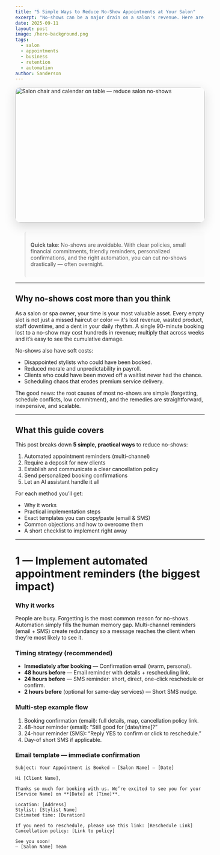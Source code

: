 ```yaml
---
title: "5 Simple Ways to Reduce No-Show Appointments at Your Salon"
excerpt: "No-shows can be a major drain on a salon's revenue. Here are five simple, actionable strategies you can implement today to ensure your clients show up for their appointments."
date: 2025-09-11
layout: post
image: /hero-background.png
tags:
  - salon
  - appointments
  - business
  - retention
  - automation
author: Sanderson
---
```


<!-- Optional inline CSS for nicer styling if your static site allows it.
     If your site global CSS will handle styling, you can remove this block. -->
<style>
.post-hero {
  display: grid;
  grid-template-columns: 1fr;
  gap: 1rem;
  align-items: center;
  margin-bottom: 1.5rem;
}
.hero-img {
  width: 100%;
  height: 360px;
  object-fit: cover;
  border-radius: 14px;
  box-shadow: 0 10px 30px rgba(0,0,0,0.15);
}
.kicker {
  display:inline-block;
  font-size:.85rem;
  letter-spacing:.08em;
  padding:.25rem .6rem;
  background:linear-gradient(90deg,#f7e9ee,#f0f4f7);
  border-radius:999px;
  margin-bottom:.5rem;
  color:#6b6b6b;
}
.callout {
  border-left:4px solid #f0a1b5;
  background:#fff9fb;
  padding:1rem;
  border-radius:8px;
  margin:1rem 0;
}
.small {
  font-size:.95rem;
  color:#555;
}
.flex-2 {
  display:flex;
  gap:1rem;
  align-items:center;
}
.grid-2 {
  display:grid;
  grid-template-columns:1fr 1fr;
  gap:1rem;
}
.code {
  font-family: ui-monospace, SFMono-Regular, Menlo, Monaco, "Roboto Mono", monospace;
  background:#f8f8f8;
  padding:.6rem;
  border-radius:6px;
  display:block;
  overflow:auto;
}
.checklist li { margin: .6rem 0; }
blockquote { border-left:4px solid #eee; padding-left:1rem; color:#555; background:#fbfbfb; border-radius:6px; padding: .8rem; }
</style>

<div class="post-hero">
  <div>
    <img src="/hero-background.png" alt="Salon chair and calendar on table — reduce salon no-shows" class="hero-img" />
  </div>
</div>

> **Quick take**: No-shows are avoidable. With clear policies, small financial commitments, friendly reminders, personalized confirmations, and the right automation, you can cut no-shows drastically — often overnight.

---

## Why no-shows cost more than you think

As a salon or spa owner, your time is your most valuable asset. Every empty slot is not just a missed haircut or color — it's lost revenue, wasted product, staff downtime, and a dent in your daily rhythm. A single 90-minute booking lost to a no-show may cost hundreds in revenue; multiply that across weeks and it’s easy to see the cumulative damage.

No-shows also have soft costs:
- Disappointed stylists who could have been booked.
- Reduced morale and unpredictability in payroll.
- Clients who could have been moved off a waitlist never had the chance.
- Scheduling chaos that erodes premium service delivery.

The good news: the root causes of most no-shows are simple (forgetting, schedule conflicts, low commitment), and the remedies are straightforward, inexpensive, and scalable.

---

## What this guide covers

This post breaks down **5 simple, practical ways** to reduce no-shows:
1. Automated appointment reminders (multi-channel)
2. Require a deposit for new clients
3. Establish and communicate a clear cancellation policy
4. Send personalized booking confirmations
5. Let an AI assistant handle it all

For each method you’ll get:
- Why it works
- Practical implementation steps
- Exact templates you can copy/paste (email & SMS)
- Common objections and how to overcome them
- A short checklist to implement right away

---

# 1 — Implement automated appointment reminders (the biggest impact)

### Why it works
People are busy. Forgetting is the most common reason for no-shows. Automation simply fills the human memory gap. Multi-channel reminders (email + SMS) create redundancy so a message reaches the client when they’re most likely to see it.

### Timing strategy (recommended)
- **Immediately after booking** — Confirmation email (warm, personal).
- **48 hours before** — Email reminder with details + rescheduling link.
- **24 hours before** — SMS reminder: short, direct, one-click reschedule or confirm.
- **2 hours before** (optional for same-day services) — Short SMS nudge.

### Multi-step example flow
1. Booking confirmation (email): full details, map, cancellation policy link.
2. 48-hour reminder (email): “Still good for [date/time]?”
3. 24-hour reminder (SMS): “Reply YES to confirm or click to reschedule.”
4. Day-of short SMS if applicable.

### Email template — immediate confirmation
```text
Subject: Your Appointment is Booked — [Salon Name] — [Date]

Hi [Client Name],

Thanks so much for booking with us. We’re excited to see you for your [Service Name] on **[Date] at [Time]**.

Location: [Address]  
Stylist: [Stylist Name]  
Estimated time: [Duration]

If you need to reschedule, please use this link: [Reschedule Link]  
Cancellation policy: [Link to policy]

See you soon!  
— [Salon Name] Team
